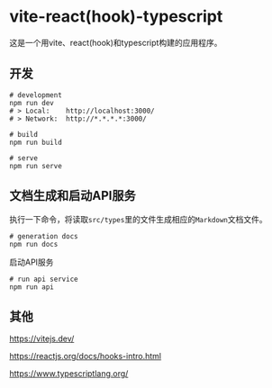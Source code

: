 # vite-react(hook)-typescript

这是一个用vite、react(hook)和typescript构建的应用程序。

## 开发

```shell script
# development
npm run dev
# > Local:    http://localhost:3000/
# > Network:  http://*.*.*.*:3000/
```

```shell script
# build
npm run build
```

```shell script
# serve
npm run serve
```

## 文档生成和启动API服务

执行一下命令，将读取`src/types`里的文件生成相应的`Markdown`文档文件。

```shell script
# generation docs
npm run docs
```

启动API服务

```shell script
# run api service
npm run api
```

## 其他

https://vitejs.dev/

https://reactjs.org/docs/hooks-intro.html

https://www.typescriptlang.org/
